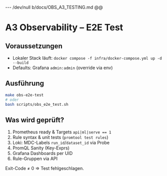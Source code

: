 --- /dev/null
 b/docs/OBS_A3_TESTING.md
@@
# A3 Observability – E2E Test

## Voraussetzungen
- Lokaler Stack läuft: `docker compose -f infra/docker-compose.yml up -d --build`
- Defaults: Grafana `admin:admin` (override via env)

## Ausführung
```bash
make obs-e2e-test
# oder
bash scripts/obs_e2e_test.sh
```

## Was wird geprüft?
1. Prometheus ready & Targets `api|ml|serve == 1`
2. Rule syntax & unit tests (`promtool test rules`)
3. Loki: MDC-Labels `run_id`/`dataset_id` via Probe
4. PromQL Sanity (Key-Exprs)
5. Grafana Dashboards per UID
6. Rule-Gruppen via API

Exit-Code ≠ 0 => Test fehlgeschlagen.
